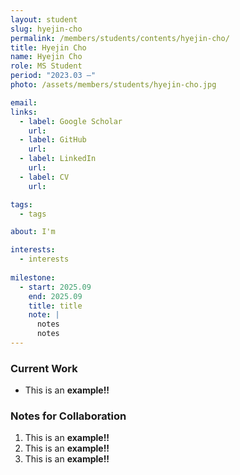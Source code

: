 ```yaml
---
layout: student
slug: hyejin-cho
permalink: /members/students/contents/hyejin-cho/
title: Hyejin Cho
name: Hyejin Cho
role: MS Student
period: "2023.03 —"
photo: /assets/members/students/hyejin-cho.jpg

email: 
links:
  - label: Google Scholar
    url: 
  - label: GitHub
    url: 
  - label: LinkedIn
    url: 
  - label: CV
    url: 

tags:
  - tags

about: I'm 

interests:
  - interests
    
milestone:
  - start: 2025.09
    end: 2025.09
    title: title
    note: |
      notes
      notes
---
```


### Current Work
- This is an **example!!** 
  
### Notes for Collaboration
1. This is an **example!!** 
2. This is an **example!!** 
3. This is an **example!!** 
